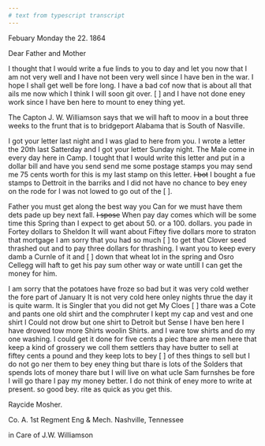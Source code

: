 ```yaml
---
# text from typescript transcript
---
```

Febuary Monday the 22. 1864

Dear Father and Mother
	
I thought that I would write a fue linds to you to day and let you now that I am not very well and I have not been very well since I have ben in the war. I hope I shall get well be fore long. I have a bad cof now that is about all that ails me now which I think I will soon git over. [ ] and I have not done eney work since I have ben here to mount to eney thing yet. 

The Capton J. W. Williamson says that we will haft to moov in a bout three weeks to the frunt that is to bridgeport Alabama that is South of Nasville. 

I got your letter last night and I was glad to here from you. I wrote a letter the 20th last Satterday and I got your letter Sunday night. The Male come in every day here in Camp. I tought that I would write this letter and put in a dollar bill and have you send send me some postage stamps you may send me 75 cents worth for this is my last stamp on this letter. ~~I bot~~ I bought a fue stamps to Dettroit in the barriks and I did not have no chance to bey eney on the rode for I was not lowed to go out of the [ ]. 

Father you must get along the best way you Can for we must have them dets pade up bey next fall. ~~I spose~~ When pay day comes which will be some time this Spring than I expect to get about 50. or a 100. dollars. you pade in Fortey dollars to Sheldon It will want about Fiftey five dollars more to straton that mortgage I am sorry that you had so much [ ] to get that Clover seed thrashed out and to pay three dollars for thrashing. I want you to keep every damb a Curnle of it and [ ] down that wheat lot in the spring and Osro Cellegg will haft to get his pay sum other way or wate untill I can get the money for him. 

I am sorry that the potatoes have froze so bad but it was very cold wether the fore part of January  It is not very cold here onley nights thrue the day it is quite warm. It is Singler that you did not get My Cloes [ ] thare was a Cote and pants one old shirt and the comphruter  I kept my cap and vest and one shirt  I Could not drow but one shirt to Detroit but Sense I have ben here I have drowed tow more Shirts woolin Shirts. and I ware tow shirts and do my one washing. I could get it done for five cents a piec  thare are men here that keep a kind of grossery we coll them settlers thay have butter to sell at fiftey cents a pound and they keep lots to bey [ ] of thes things to sell but I do not go ner them to bey eney thing but thare is lots of the Solders that spends lots of money thare but I will live on what ucle Sam furnshes be fore I will go thare I pay my money better. I do not think of eney more to write at present. so good bey. rite as quick as you get this.

Raycide Mosher. 

Co. A. 1st Regment Eng & Mech. Nashville, Tennessee 

in Care of J.W. Williamson